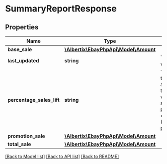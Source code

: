 # SummaryReportResponse

## Properties
Name | Type | Description | Notes
------------ | ------------- | ------------- | -------------
**base_sale** | [**\Albertix\EbayPhpApi\Model\Amount**](Amount.md) |  | [optional] 
**last_updated** | **string** | The date the report was generated. | [optional] 
**percentage_sales_lift** | **string** | The percentage of the total dollar amount gained due to promotions. This value is calculated as follows: precentageSalesLift &#x3D; promotionSale / (baseSale + promotionSale) | [optional] 
**promotion_sale** | [**\Albertix\EbayPhpApi\Model\Amount**](Amount.md) |  | [optional] 
**total_sale** | [**\Albertix\EbayPhpApi\Model\Amount**](Amount.md) |  | [optional] 

[[Back to Model list]](../README.md#documentation-for-models) [[Back to API list]](../README.md#documentation-for-api-endpoints) [[Back to README]](../README.md)


